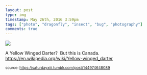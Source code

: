 ```yaml
---
layout: post
type: img
timestamp: May 26th, 2016 3:59pm
tags: ["photo", "dragonfly", "insect", "bug", "photography"]
comments: true
---
```

<img src="https://saturdayxiii.github.io/media/144974648089.jpg"/>

A Yellow Winged Darter?  But this is Canada.
<a href="https://en.wikipedia.org/wiki/Yellow-winged_darter" target="_blank">https://en.wikipedia.org/wiki/Yellow-winged_darter</a><br/>
 
  
<small>source: https://saturdayxiii.tumblr.com/post/144974648089</small>